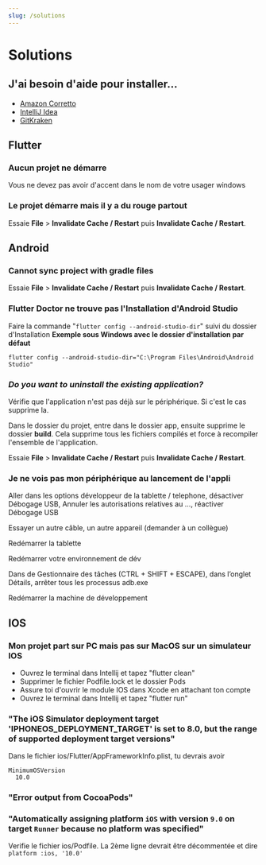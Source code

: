 ```yaml
---
slug: /solutions
---
```


# Solutions

## J'ai besoin d'aide pour installer...

- [Amazon Corretto](https://youtu.be/b7MgJDd1Iks)
- [IntelliJ Idea](https://youtu.be/aWd160BjRYE)
- [GitKraken](https://youtu.be/v10jAu1ELac)

## Flutter

### Aucun projet ne démarre

Vous ne devez pas avoir d'accent dans le nom de votre usager windows

### Le projet démarre mais il y a du rouge partout

Essaie **File** > **Invalidate Cache / Restart** puis **Invalidate Cache / Restart**.

## Android

### Cannot sync project with gradle files

Essaie **File** > **Invalidate Cache / Restart** puis **Invalidate Cache / Restart**.

### Flutter Doctor ne trouve pas l'Installation d'Android Studio

Faire la commande "`flutter config --android-studio-dir`" suivi du dossier d'Installation **Exemple sous Windows avec le dossier d'installation par défaut**

`flutter config --android-studio-dir="C:\Program Files\Android\Android Studio"`

### *Do you want to uninstall the existing application?*

Vérifie que l'application n'est pas déjà sur le périphérique. Si c'est le cas supprime la.

Dans le dossier du projet, entre dans le dossier app, ensuite supprime le dossier **build**. Cela supprime tous les fichiers compilés et force à recompiler l'ensemble de l'application.

Essaie **File** > **Invalidate Cache / Restart** puis **Invalidate Cache / Restart**.

### Je ne vois pas mon périphérique au lancement de l'appli

Aller dans les options développeur de la tablette / telephone, désactiver Débogage USB, Annuler les autorisations relatives au …, réactiver Débogage USB

Essayer un autre câble, un autre appareil (demander à un collègue)

Redémarrer la tablette

Redémarrer votre environnement de dév

Dans de Gestionnaire des tâches (CTRL + SHIFT + ESCAPE), dans l’onglet Détails, arrêter tous les processus adb.exe

Redémarrer la machine de développement

## IOS

### Mon projet part sur PC mais pas sur MacOS sur un simulateur IOS

- Ouvrez le terminal dans Intellij et tapez "flutter clean"
- Supprimer le fichier Podfile.lock et le dossier Pods
- Assure toi d'ouvrir le module IOS dans Xcode en attachant ton compte
- Ouvrez le terminal dans Intellij et tapez "flutter run"

### "The iOS Simulator deployment target 'IPHONEOS_DEPLOYMENT_TARGET' is set to 8.0, but the range of supported deployment target versions"

Dans le fichier ios/Flutter/AppFrameworkInfo.plist, tu devrais avoir

```
MinimumOSVersion
  10.0
```

### "Error output from CocoaPods"

### "Automatically assigning platform `iOS` with version `9.0` on target `Runner` because no platform was specified"

Verifie le fichier ios/Podfile. La 2ème ligne devrait être décommentée et dire `platform :ios, '10.0'`